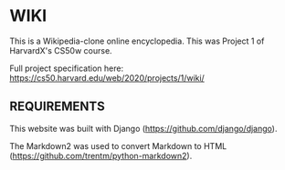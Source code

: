 # WIKI
This is a Wikipedia-clone online encyclopedia.
This was Project 1 of HarvardX's CS50w course.

Full project specification here: https://cs50.harvard.edu/web/2020/projects/1/wiki/


## REQUIREMENTS

This website was built with Django (https://github.com/django/django).

The Markdown2 was used to convert Markdown to HTML (https://github.com/trentm/python-markdown2).
